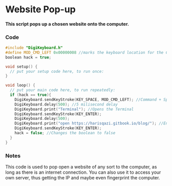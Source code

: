 # Website Pop-up

#### This script pops up a chosen website onto the computer.

### Code

```c
#include "DigiKeyboard.h"
#define MOD_CMD_LEFT 0x00000008 //marks the keyboard location for the Command key
boolean hack = true;

void setup() {
  // put your setup code here, to run once:
}

void loop() {
  // put your main code here, to run repeatedly:
  if (hack == true){
    DigiKeyboard.sendKeyStroke(KEY_SPACE, MOD_CMD_LEFT); //Command + Space
    DigiKeyboard.delay(500); //5 milisecond delay
    DigiKeyboard.print("Terminal"); //Opens the Terminal
    DigiKeyboard.sendKeyStroke(KEY_ENTER); 
    DigiKeyboard.delay(500);
    DigiKeyboard.print("open https://harisqazi.gitbook.io/blog/"); //Enter your own website here
    DigiKeyboard.sendKeyStroke(KEY_ENTER);
    hack = false; //Changes the boolean to false
  }
}
```

### Notes

This code is used to pop open a website of any sort to the computer, as long as there is an internet connection. You can also use it to access your own server, thus getting the IP and maybe even fingerprint the computer. 

